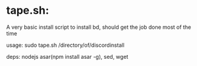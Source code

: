 # tape.sh:
A very basic install script to install bd, should get the job done most of the time

usage: sudo tape.sh /directory/of/discordinstall

deps: nodejs asar(npm install asar -g), sed, wget
